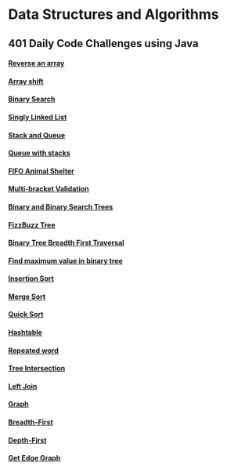 # Data Structures and Algorithms

## 401 Daily Code Challenges using Java
#### [Reverse an array](https://github.com/joriefernandez/data-structures-and-algorithms/tree/master/code-challenges/ReverseArray/src)
#### [Array shift](https://github.com/joriefernandez/data-structures-and-algorithms/tree/master/challenges-401/ArrayShift)
#### [Binary Search](https://github.com/joriefernandez/data-structures-and-algorithms/tree/master/challenges-401/binarySearch)
#### [Singly Linked List](https://github.com/joriefernandez/data-structures-and-algorithms/tree/master/challenges-401/linkedlist)
#### [Stack and Queue](https://github.com/joriefernandez/data-structures-and-algorithms/blob/master/challenges-401/data-structures/STACK_QUEUE_README.MD)
#### [Queue with stacks](https://github.com/joriefernandez/data-structures-and-algorithms/blob/master/challenges-401/data-structures/PSEUDOQUEUE_README.md)
#### [FIFO Animal Shelter](https://github.com/joriefernandez/data-structures-and-algorithms/blob/master/challenges-401/data-structures/ANIMALSHELTER_README.md)
#### [Multi-bracket Validation](https://github.com/joriefernandez/data-structures-and-algorithms/blob/master/challenges-401/data-structures/MULTIBRACKETVALIDATION_README.md)
#### [Binary and Binary Search Trees](https://github.com/joriefernandez/data-structures-and-algorithms/blob/master/challenges-401/data-structures/TREE_README.md)
#### [FizzBuzz Tree](https://github.com/joriefernandez/data-structures-and-algorithms/blob/master/challenges-401/data-structures/FIZZBUZZTREE_README.md)
#### [Binary Tree Breadth First Traversal](https://github.com/joriefernandez/data-structures-and-algorithms/blob/master/challenges-401/data-structures/TREE_README.md)
#### [Find maximum value in binary tree](https://github.com/joriefernandez/data-structures-and-algorithms/blob/master/challenges-401/data-structures/TREE_README.md)
#### [Insertion Sort](https://github.com/joriefernandez/data-structures-and-algorithms/blob/master/challenges-401/data-structures/LECTURE_NOTES.md)
#### [Merge Sort](https://github.com/joriefernandez/data-structures-and-algorithms/blob/master/challenges-401/data-structures/MERGESORT_LECTURE_NOTES.md)
#### [Quick Sort](https://github.com/joriefernandez/data-structures-and-algorithms/blob/master/challenges-401/data-structures/QUICKSORT_LECTURE_NOTES.md)
#### [Hashtable](https://github.com/joriefernandez/data-structures-and-algorithms/blob/master/challenges-401/data-structures/HASHTABLE_README.md)
#### [Repeated word](https://github.com/joriefernandez/data-structures-and-algorithms/blob/master/challenges-401/data-structures/REPEATED_WORD_README.md)
#### [Tree Intersection](https://github.com/joriefernandez/data-structures-and-algorithms/blob/tree_intersection/challenges-401/data-structures/TREE_INTERSECTION_README.md)
#### [Left Join](https://github.com/joriefernandez/data-structures-and-algorithms/blob/master/challenges-401/data-structures/LEFTJOIN_README.md)
#### [Graph](https://github.com/joriefernandez/data-structures-and-algorithms/blob/master/challenges-401/data-structures/GRAPH_README.md)
#### [Breadth-First](https://github.com/joriefernandez/data-structures-and-algorithms/blob/master/challenges-401/data-structures/GRAPH_README.md)

#### [Depth-First](https://github.com/joriefernandez/data-structures-and-algorithms/blob/master/challenges-401/data-structures/GRAPH_README.md)
#### [Get Edge Graph](https://github.com/joriefernandez/data-structures-and-algorithms/blob/master/challenges-401/data-structures/GETEDGE_README.md)


